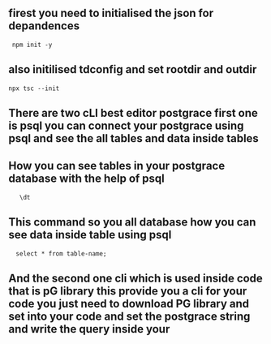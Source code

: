 ## firest you need to initialised the json for depandences 

     npm init -y
## also initilised tdconfig and set rootdir and outdir

    npx tsc --init

##  There are two cLI best editor postgrace first one is psql you can connect your postgrace using psql and see the all tables and data inside tables 
 ## How you can see tables in your postgrace database with the help of psql 
 
       \dt 
 ## This command so you all database how you can see data inside table using psql 
 
      select * from table-name; 

 ## And the second one cli which is used inside code that is pG library this provide you a cli for your code you just need to download PG library and set into your code and set the postgrace string and write the query inside your
